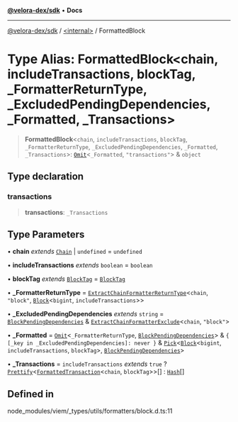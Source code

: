 [**@velora-dex/sdk**](../../README.md) • **Docs**

***

[@velora-dex/sdk](../../globals.md) / [\<internal\>](../README.md) / FormattedBlock

# Type Alias: FormattedBlock\<chain, includeTransactions, blockTag, _FormatterReturnType, _ExcludedPendingDependencies, _Formatted, _Transactions\>

> **FormattedBlock**\<`chain`, `includeTransactions`, `blockTag`, `_FormatterReturnType`, `_ExcludedPendingDependencies`, `_Formatted`, `_Transactions`\>: [`Omit`](Omit.md)\<`_Formatted`, `"transactions"`\> & `object`

## Type declaration

### transactions

> **transactions**: `_Transactions`

## Type Parameters

• **chain** *extends* [`Chain`](Chain.md) \| `undefined` = `undefined`

• **includeTransactions** *extends* `boolean` = `boolean`

• **blockTag** *extends* [`BlockTag`](BlockTag.md) = [`BlockTag`](BlockTag.md)

• **_FormatterReturnType** = [`ExtractChainFormatterReturnType`](ExtractChainFormatterReturnType.md)\<`chain`, `"block"`, [`Block`](Block.md)\<`bigint`, `includeTransactions`\>\>

• **_ExcludedPendingDependencies** *extends* `string` = [`BlockPendingDependencies`](BlockPendingDependencies.md) & [`ExtractChainFormatterExclude`](ExtractChainFormatterExclude.md)\<`chain`, `"block"`\>

• **_Formatted** = [`Omit`](Omit.md)\<`_FormatterReturnType`, [`BlockPendingDependencies`](BlockPendingDependencies.md)\> & `{ [_key in _ExcludedPendingDependencies]: never }` & [`Pick`](Pick.md)\<[`Block`](Block.md)\<`bigint`, `includeTransactions`, `blockTag`\>, [`BlockPendingDependencies`](BlockPendingDependencies.md)\>

• **_Transactions** = `includeTransactions` *extends* `true` ? [`Prettify`](Prettify.md)\<[`FormattedTransaction`](FormattedTransaction.md)\<`chain`, `blockTag`\>\>[] : [`Hash`](Hash.md)[]

## Defined in

node\_modules/viem/\_types/utils/formatters/block.d.ts:11
